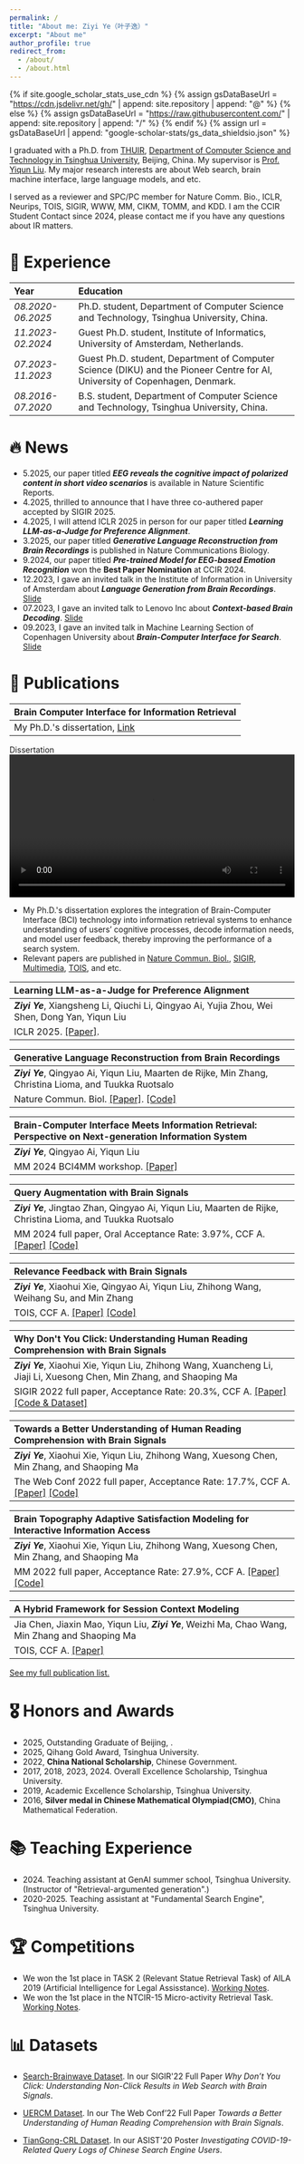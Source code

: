 ```yaml
---
permalink: /
title: "About me: Ziyi Ye（叶子逸）"
excerpt: "About me"
author_profile: true
redirect_from: 
  - /about/
  - /about.html
---
```


{% if site.google_scholar_stats_use_cdn %}
{% assign gsDataBaseUrl = "https://cdn.jsdelivr.net/gh/" | append: site.repository | append: "@" %}
{% else %}
{% assign gsDataBaseUrl = "https://raw.githubusercontent.com/" | append: site.repository | append: "/" %}
{% endif %}
{% assign url = gsDataBaseUrl | append: "google-scholar-stats/gs_data_shieldsio.json" %}

<span class='anchor' id='about-me'></span>

I graduated with a Ph.D. from [THUIR](http://www.thuir.cn/), [Department of Computer Science and Technology in Tsinghua University](http://www.cs.tsinghua.edu.cn/), Beijing, China. My supervisor is [Prof. Yiqun Liu](http://www.thuir.cn/group/~YQLiu/). My major research interests are about Web search, brain machine interface, large language models, and etc. 
<!-- I have published more than 20 papers at the top international AI conferences <a href='https://scholar.google.com/citations?user=M3Qsb6cAAAAJ'><img src="https://img.shields.io/endpoint?url={{ url | url_encode }}&logo=Google%20Scholar&labelColor=f6f6f6&color=9cf&style=flat&label=citations"></a>. -->

I served as a reviewer and SPC/PC member for Nature Comm. Bio., ICLR, Neurips, TOIS, SIGIR, WWW, MM, CIKM, TOMM, and KDD.
I am the CCIR Student Contact since 2024, please contact me if you have any questions about IR matters. 

# 📖 Experience

| Year | Education |
| :------ | :------ | 
| *08.2020-06.2025* | Ph.D. student, Department of Computer Science and Technology, Tsinghua University, China. |
| *11.2023-02.2024* | Guest Ph.D. student, Institute of Informatics, University of Amsterdam, Netherlands. |
| *07.2023-11.2023* | Guest Ph.D. student, Department of Computer Science (DIKU) and the Pioneer Centre for AI, University of Copenhagen, Denmark. |
| *08.2016-07.2020* | B.S. student, Department of Computer Science and Technology, Tsinghua University, China. |


# 🔥 News
* 5.2025, our paper titled ***EEG reveals the cognitive impact of polarized content in short video scenarios*** is available in Nature Scientific Reports.
* 4.2025, thrilled to announce that I have three co-authered paper accepted by SIGIR 2025.
* 4.2025, I will attend ICLR 2025 in person for our paper titled ***Learning LLM-as-a-Judge for Preference Alignment***.
* 3.2025, our paper titled ***Generative Language Reconstruction from Brain Recordings*** is published in Nature Communications Biology.
* 9.2024, our paper titled ***Pre-trained Model for EEG-based Emotion Recognition*** won the **Best Paper Nomination** at CCIR 2024.
* 12.2023, I gave an invited talk in the Institute of Information in University of Amsterdam about ***Language Generation from Brain Recordings***. [Slide](https://yeziyi1998.github.io/files/Language_Generation_from_Brain_Recordings_240312.pdf)
* 07.2023, I gave an invited talk to Lenovo Inc about ***Context-based Brain Decoding***. [Slide](https://yeziyi1998.github.io/files/Language_Generation_from_Brain_Recordings_240312.pdf)
* 09.2023, I gave an invited talk in Machine Learning Section of Copenhagen University about ***Brain-Computer Interface for Search***. [Slide](https://yeziyi1998.github.io/files/BMI4Search_KU_230918.pdf)


# 📝 Publications

| **Brain Computer Interface for Information Retrieval** |
| :------ | 
|  My Ph.D.'s dissertation, [Link](https://yeziyi1998.github.io/files/thesis.pdf) |

<div class='paper-box'><div class='paper-box-image'><div><div class="badge">Dissertation</div><video width="100%" height="auto" controls preload="metadata" poster="">
    <source src="https://yeziyi1998.github.io/files/output.mp4" type="video/mp4">
    Your browser does not support the video tag.
  </video></div></div>
<div class='paper-box-text' markdown="1">

- My Ph.D.'s dissertation explores the integration of Brain-Computer Interface (BCI) technology into information retrieval systems to enhance understanding of users’ cognitive processes, decode information needs, and model user feedback, thereby improving the performance of a search system. 
- Relevant papers are published in [Nature Commun. Biol.](https://doi.org/10.1038/s42003-025-07731-7), [SIGIR](http://www.thuir.cn/group/~YQLiu/publications/SIGIR2022Ye.pdf), [Multimedia](https://arxiv.org/abs/2402.15708), [TOIS](https://arxiv.org/abs/2312.05669), and etc.
</div>
</div>

| **Learning LLM-as-a-Judge for Preference Alignment** | 
| :------ | 
|  ***Ziyi Ye***, Xiangsheng Li, Qiuchi Li, Qingyao Ai, Yujia Zhou, Wei Shen, Dong Yan, Yiqun Liu | 
| ICLR 2025. [\[Paper\]](https://openreview.net/forum?id=HZVIQE1MsJ).|

| **Generative Language Reconstruction from Brain Recordings** | 
| :------ | 
|  ***Ziyi Ye***, Qingyao Ai, Yiqun Liu, Maarten de Rijke, Min Zhang, Christina Lioma, and Tuukka Ruotsalo | 
| Nature Commun. Biol. [\[Paper\]](https://doi.org/10.1038/s42003-025-07731-7). [\[Code\]](https://github.com/YeZiyi1998/Brain-language-generation) |

| **Brain-Computer Interface Meets Information Retrieval: Perspective on Next-generation Information System** |
| :------ |
| ***Ziyi Ye***, Qingyao Ai, Yiqun Liu |
| MM 2024 BCI4MM workshop. [\[Paper\]](https://arxiv.org/abs/2402.15708) |

| **Query Augmentation with Brain Signals** |
| :------ |
| ***Ziyi Ye***, Jingtao Zhan, Qingyao Ai, Yiqun Liu, Maarten de Rijke, Christina Lioma, and Tuukka Ruotsalo |
| MM 2024 full paper, Oral Acceptance Rate: 3.97%, CCF A. [\[Paper\]](https://arxiv.org/abs/2402.15708) [\[Code\]](https://github.com/YeZiyi1998/Brain-Query-Augmentation) |

| **Relevance Feedback with Brain Signals** | 
| :------ | 
| ***Ziyi Ye***, Xiaohui Xie, Qingyao Ai, Yiqun Liu, Zhihong Wang, Weihang Su, and Min Zhang | 
| TOIS, CCF A. [\[Paper\]](https://arxiv.org/abs/2312.05669) [\[Code\]](https://github.com/THUIR/Brain-Relevance-Feedback) | 

| **Why Don't You Click: Understanding Human Reading Comprehension with Brain Signals** | 
| :------ | 
| ***Ziyi Ye***, Xiaohui Xie, Yiqun Liu, Zhihong Wang, Xuancheng Li, Jiaji Li, Xuesong Chen, Min Zhang, and Shaoping Ma | 
| SIGIR 2022 full paper, Acceptance Rate: 20.3%, CCF A. [\[Paper\]](http://www.thuir.cn/group/~YQLiu/publications/SIGIR2022Ye.pdf) [\[Code & Dataset\]](http://www.thuir.cn/Search_Brainwave/) | 

| **Towards a Better Understanding of Human Reading Comprehension with Brain Signals** | 
| :------ | 
| ***Ziyi Ye***, Xiaohui Xie, Yiqun Liu, Zhihong Wang, Xuesong Chen, Min Zhang, and Shaoping Ma | 
| The Web Conf 2022 full paper, Acceptance Rate: 17.7%, CCF A. [\[Paper\]](https://doi.org/10.1145/3485447.3511966) [\[Code\]](https://github.com/YeZiyi1998/UERCM) | 

| **Brain Topography Adaptive Satisfaction Modeling for Interactive Information Access** | 
| :------ | 
| ***Ziyi Ye***, Xiaohui Xie, Yiqun Liu, Zhihong Wang, Xuesong Chen, Min Zhang, and Shaoping Ma | 
| MM 2022 full paper, Acceptance Rate: 27.9%, CCF A. [\[Paper\]](https://dl.acm.org/doi/abs/10.1145/3503161.3548258) [\[Code\]](https://github.com/YeZiyi1998/DL4EEG-Classification) | 

| **A Hybrid Framework for Session Context Modeling** | 
| :------ | 
|  Jia Chen, Jiaxin Mao, Yiqun Liu, ***Ziyi Ye***, Weizhi Ma, Chao Wang, Min Zhang and Shaoping Ma | 
| TOIS, CCF A. [\[Paper\]](https://dl.acm.org/doi/abs/10.1145/3448127) | 

[See my full publication list.](https://scholar.google.com/citations?user=M3Qsb6cAAAAJ&hl=zh-CN)

# 🎖 Honors and Awards
* 2025, Outstanding Graduate of Beijing, .
* 2025, Qihang Gold Award, Tsinghua University.
* 2022, **China National Scholarship**, Chinese Government.
* 2017, 2018, 2023, 2024\. Overall Excellence Scholarship, Tsinghua University.
* 2019, Academic Excellence Scholarship, Tsinghua University.
* 2016, **Silver medal in Chinese Mathematical Olympiad(CMO)**, China Mathematical Federation.

# 📚 Teaching Experience
* 2024\. Teaching assistant at GenAI summer school, Tsinghua University. (Instructor of "Retrieval-argumented generation".)
* 2020-2025\. Teaching assistant at "Fundamental Search Engine", Tsinghua University.

# 🏆 Competitions
* We won the 1st place in TASK 2 (Relevant Statue Retrieval Task) of AILA 2019 (Artificial Intelligence for Legal Assisstance). [Working Notes](http://ceur-ws.org/Vol-2517/T1-8.pdf).
* We won the 1st place in the NTCIR-15 Micro-activity Retrieval Task. [Working Notes](http://research.nii.ac.jp/ntcir/workshop/OnlineProceedings15/pdf/ntcir/06-NTCIR15-MART-LiJ.pdf).

# 📊 Datasets
* [Search-Brainwave Dataset](http://www.thuir.cn/Search_Brainwave/). In our SIGIR'22 Full Paper *Why Don’t You Click: Understanding Non-Click Results in Web Search with Brain Signals*.

* [UERCM Dataset](https://cloud.tsinghua.edu.cn/d/4ede7ce124cc46f3b42e/?p=%2Fdataset&mode=list). In our The Web Conf’22 Full Paper *Towards a Better Understanding of Human Reading Comprehension with Brain Signals*.

* [TianGong-CRL Dataset](http://www.thuir.cn/TianGong-CRL/). In our ASIST'20 Poster *Investigating COVID-19-Related Query Logs of Chinese Search Engine Users*.
